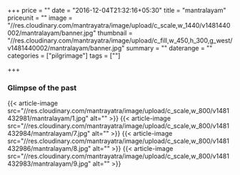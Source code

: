 +++
price = ""
date = "2016-12-04T21:32:16+05:30"
title = "mantralayam"
priceunit = ""
image = "//res.cloudinary.com/mantrayatra/image/upload/c_scale,w_1440/v1481440002/mantralayam/banner.jpg"
thumbnail = "//res.cloudinary.com/mantrayatra/image/upload/c_fill,w_450,h_300,g_west/v1481440002/mantralayam/banner.jpg"
summary = ""
daterange = ""
categories = ["pilgrimage"]
tags = [""]

+++

### Glimpse of the past
{{< article-image src="//res.cloudinary.com/mantrayatra/image/upload/c_scale,w_800/v1481432981/mantralayam/1.jpg" alt="" >}}
{{< article-image src="//res.cloudinary.com/mantrayatra/image/upload/c_scale,w_800/v1481432984/mantralayam/7.jpg" alt="" >}}
{{< article-image src="//res.cloudinary.com/mantrayatra/image/upload/c_scale,w_800/v1481432986/mantralayam/8.jpg" alt="" >}}
{{< article-image src="//res.cloudinary.com/mantrayatra/image/upload/c_scale,w_800/v1481432983/mantralayam/9.jpg" alt="" >}}

